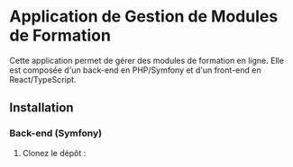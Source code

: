 # Application de Gestion de Modules de Formation

Cette application permet de gérer des modules de formation en ligne. Elle est composée d'un back-end en PHP/Symfony et d'un front-end en React/TypeScript.

## Installation

### Back-end (Symfony)

1. Clonez le dépôt :